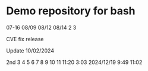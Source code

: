 # Demo repository for bash
07-16
08/09
08/12
08/14 2 3

CVE fix release

Update
10/02/2024

2nd
3
4
5
6
7
8
9
10
11
11:20 
3:03
2024/12/19 9:49 11:02
